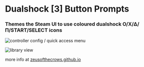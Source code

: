 # Dualshock [3] Button Prompts

### Themes the Steam UI to use coloured dualshock Ο/Χ/Δ/Π/START/SELECT icons

![controller config / quick access menu](/images/Icon%20Packer/DS3/config-qam.jpg)

![library view](/images/Icon%20Packer/DS3/library.jpg)

more info at [zeusofthecrows.github.io](https://zeusofthecrows.github.io/games/mods/nsx)
